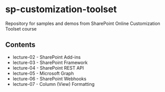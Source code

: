 # sp-customization-toolset
Repository for samples and demos from SharePoint Online Customization Toolset course

## Contents

* lecture-02 - SharePoint Add-ins
* lecture-03 - SharePoint Framework
* lecture-04 - SharePoint REST API
* lecture-05 - Microsoft Graph
* lecture-06 - SharePoint Webhooks
* lecture-07 - Column (View) Formatting